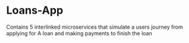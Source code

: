# Loans-App
Contains 5 interlinked microservices that simulate a users journey from applying for A loan and making payments to finish the loan
